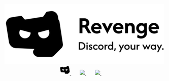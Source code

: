 <p align="center">
  <picture>
    <source
      width="512px"
      media="(prefers-color-scheme: dark)"
      srcset="assets/revenge-logo/with-tagline/revenge-logo-with-tagline-white.svg"
    >
    <img
      width="512px"
      src="assets/revenge-logo/with-tagline/revenge-logo-with-tagline-black.svg"
    >
  </picture>
  <br>
  <a href="https://revenge-mod.github.io/">
       <picture>
           <source height="32px" media="(prefers-color-scheme: dark)" srcset="assets/revenge-mark/revenge-mark-white.svg" />
           <img height="32px" src="assets/revenge-mark/revenge-mark-black.svg" />
       </picture>
   </a>&nbsp;&nbsp;&nbsp;&nbsp;&nbsp;&nbsp;
   <a href="https://discord.com/invite/ddcQf3s2Uq">
       <picture>
           <source height="32px" media="(prefers-color-scheme: dark)" srcset="https://user-images.githubusercontent.com/13122796/178032563-d4e084b7-244e-4358-af50-26bde6dd4996.png" />
           <img height="32px" src="https://user-images.githubusercontent.com/13122796/178032563-d4e084b7-244e-4358-af50-26bde6dd4996.png" />
       </picture>
   </a>&nbsp;&nbsp;&nbsp;&nbsp;&nbsp;&nbsp;
   <a href="https://github.com/revenge-mod">
       <picture>
           <source height="32px" media="(prefers-color-scheme: dark)" srcset="https://i.ibb.co/dMMmCrW/Git-Hub-Mark.png" />
           <img height="32px" src="https://i.ibb.co/9wV3HGF/Git-Hub-Mark-Light.png" />
       </picture>
   </a>&nbsp;&nbsp;&nbsp;&nbsp;&nbsp;&nbsp;
</p>